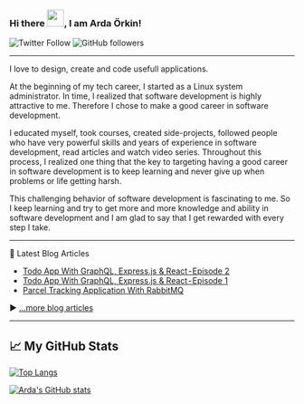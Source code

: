 ### Hi there <img src="https://raw.githubusercontent.com/MartinHeinz/MartinHeinz/master/wave.gif" width="30px">, I am Arda Örkin!

![Twitter Follow](https://img.shields.io/twitter/follow/ardaorkin?style=social) ![GitHub followers](https://img.shields.io/github/followers/ardaorkin?style=social)

---

I love to design, create and code usefull applications.

At the beginning of my tech career, I started as a Linux system administrator. In time, I realized that software development is highly attractive to me. Therefore I chose to make a good career in software development. 

I educated myself, took courses, created side-projects, followed people who have very powerful skills and years of experience in software development, read articles and watch video series. Throughout this process, I realized one thing that the key to targeting having a good career in software development is to keep learning and never give up when problems or life getting harsh. 

This challenging behavior of software development is fascinating to me. So I keep learning and try to get more and more knowledge and ability in software development and I am glad to say that I get rewarded with every step I take.

---

📘 Latest Blog Articles

<!-- BLOG-POST-LIST:START -->
- [Todo App With GraphQL, Express.js & React - Episode 2](https://ardaorkin.hashnode.dev/todo-app-with-graphql-expressjs-and-react-episode-2)
- [Todo App With GraphQL, Express.js & React - Episode 1](https://ardaorkin.hashnode.dev/todo-app-with-graphql-expressjs-and-react-episode-1)
- [Parcel Tracking Application With RabbitMQ](https://ardaorkin.hashnode.dev/parcel-tracking-application-with-rabbitmq)
<!-- BLOG-POST-LIST:END -->

▶ [...more blog articles](https://ardaorkin.medium.com/)

---

## &#x1f4c8; My GitHub Stats

[![Top Langs](https://github-readme-stats.vercel.app/api/top-langs/?username=ardaorkin&hide=java,html,css&theme=dark)](https://github.com/anuraghazra/github-readme-stats)

[![Arda's GitHub stats](https://github-readme-stats.vercel.app/api?username=ardaorkin&theme=dark)](https://github.com/anuraghazra/github-readme-stats)
